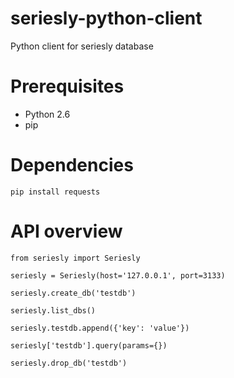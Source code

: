 seriesly-python-client
======================

Python client for seriesly database


Prerequisites
=============

* Python 2.6
* pip

Dependencies
============

    pip install requests

API overview
============

    from seriesly import Seriesly

    seriesly = Seriesly(host='127.0.0.1', port=3133)

    seriesly.create_db('testdb')

    seriesly.list_dbs()

    seriesly.testdb.append({'key': 'value'})

    seriesly['testdb'].query(params={})

    seriesly.drop_db('testdb')
